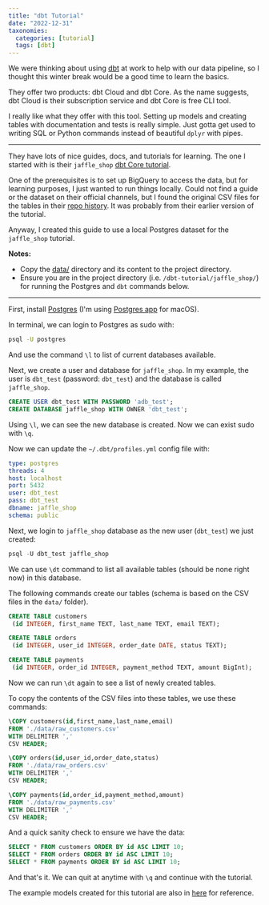 ```yaml
---
title: "dbt Tutorial"
date: "2022-12-31"
taxonomies:
  categories: [tutorial]
  tags: [dbt]
---
```


We were thinking about using [dbt](https://www.getdbt.com/product/what-is-dbt/) at work to help with our data pipeline, so I thought this winter break would be a good time to learn the basics.

They offer two products: dbt Cloud and dbt Core. As the name suggests, dbt Cloud is their subscription service and dbt Core is free CLI tool.

I really like what they offer with this tool. Setting up models and creating tables with documentation and tests is really simple. Just gotta get used to writing SQL or Python commands instead of beautiful `dplyr` with pipes.

---

They have lots of nice guides, docs, and tutorials for learning. The one I started with is their `jaffle_shop` [dbt Core tutorial](https://docs.getdbt.com/docs/get-started/getting-started-dbt-core).

One of the prerequisites is to set up BigQuery to access the data, but for learning purposes, I just wanted to run things locally. Could not find a guide or the dataset on their official channels, but I found the original CSV files for the tables in their [repo history](https://github.com/dbt-labs/jaffle_shop/tree/f72efd299dea41b17d84e02d49d364631cca2709). It was probably from their earlier version of the tutorial.

Anyway, I created this guide to use a local Postgres dataset for the `jaffle_shop` tutorial.

**Notes:**

- Copy the [data/](https://github.com/dbt-labs/jaffle_shop/tree/f72efd299dea41b17d84e02d49d364631cca2709) directory and its content to the project directory.
- Ensure you are in the project directory (i.e. `/dbt-tutorial/jaffle_shop/`) for running the Postgres and `dbt` commands below.

---

First, install [Postgres](https://www.postgresql.org/download/) (I'm using [Postgres app](https://postgresapp.com) for macOS).

In terminal, we can login to Postgres as sudo with:

```sh
psql -U postgres
```

And use the command `\l` to list of current databases available.

Next, we create a user and database for `jaffle_shop`. In my example, the user is `dbt_test` (password: `dbt_test`) and the database is called `jaffle_shop`.

```sql
CREATE USER dbt_test WITH PASSWORD 'adb_test';
CREATE DATABASE jaffle_shop WITH OWNER 'dbt_test';
```

Using `\l`, we can see the new database is created. Now we can exist sudo with `\q`.

Now we can update the `~/.dbt/profiles.yml` config file with:

```yaml
type: postgres
threads: 4
host: localhost
port: 5432
user: dbt_test
pass: dbt_test
dbname: jaffle_shop
schema: public
```

Next, we login to `jaffle_shop` database as the new user (`dbt_test`) we just created:

```sql
psql -U dbt_test jaffle_shop
```

We can use `\dt` command to list all available tables (should be none right now) in this database.

The following commands create our tables (schema is based on the CSV files in the `data/` folder).

```sql
CREATE TABLE customers
 (id INTEGER, first_name TEXT, last_name TEXT, email TEXT);

CREATE TABLE orders
 (id INTEGER, user_id INTEGER, order_date DATE, status TEXT);

CREATE TABLE payments
 (id INTEGER, order_id INTEGER, payment_method TEXT, amount BigInt);
```

Now we can run `\dt` again to see a list of newly created tables.

To copy the contents of the CSV files into these tables, we use these commands:

```sql
\COPY customers(id,first_name,last_name,email)
FROM './data/raw_customers.csv'
WITH DELIMITER ','
CSV HEADER;

\COPY orders(id,user_id,order_date,status)
FROM './data/raw_orders.csv'
WITH DELIMITER ','
CSV HEADER;

\COPY payments(id,order_id,payment_method,amount)
FROM './data/raw_payments.csv'
WITH DELIMITER ','
CSV HEADER;
```

And a quick sanity check to ensure we have the data:

```sql
SELECT * FROM customers ORDER BY id ASC LIMIT 10;
SELECT * FROM orders ORDER BY id ASC LIMIT 10;
SELECT * FROM payments ORDER BY id ASC LIMIT 10;
```

And that's it. We can quit at anytime with `\q` and continue with the tutorial.

The example models created for this tutorial are also in [here](https://github.com/pymk/dbt-tutorial/tree/master/jaffle_shop) for reference.
